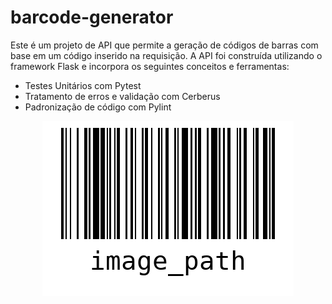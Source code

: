 # barcode-generator
Este é um projeto de API que permite a geração de códigos de barras com base em um código inserido na requisição. A API foi construída utilizando o framework Flask e incorpora os seguintes conceitos e ferramentas:
- Testes Unitários com Pytest
- Tratamento de erros e validação com Cerberus
- Padronização de código com Pylint

<div align="center">

  ![código de barras - exemplo](https://raw.githubusercontent.com/BaiaGui/barcode-generator/main/image_path.png) 
 
</div>

